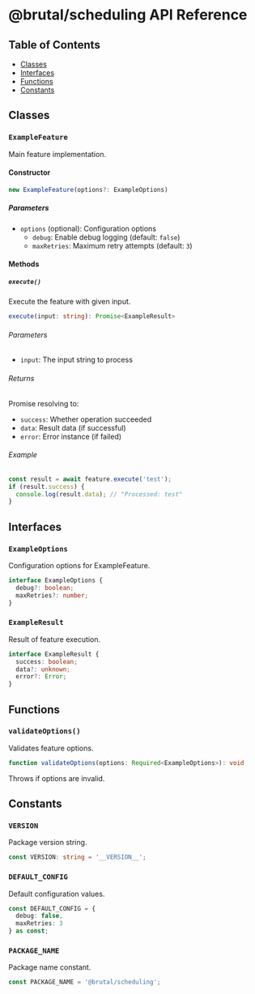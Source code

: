 # @brutal/scheduling API Reference

## Table of Contents

- [Classes](#classes)
- [Interfaces](#interfaces)
- [Functions](#functions)
- [Constants](#constants)

## Classes

### `ExampleFeature`

Main feature implementation.

#### Constructor

```typescript
new ExampleFeature(options?: ExampleOptions)
```

##### Parameters

- `options` (optional): Configuration options
  - `debug`: Enable debug logging (default: `false`)
  - `maxRetries`: Maximum retry attempts (default: `3`)

#### Methods

##### `execute()`

Execute the feature with given input.

```typescript
execute(input: string): Promise<ExampleResult>
```

###### Parameters

- `input`: The input string to process

###### Returns

Promise resolving to:
- `success`: Whether operation succeeded
- `data`: Result data (if successful)
- `error`: Error instance (if failed)

###### Example

```typescript
const result = await feature.execute('test');
if (result.success) {
  console.log(result.data); // "Processed: test"
}
```

## Interfaces

### `ExampleOptions`

Configuration options for ExampleFeature.

```typescript
interface ExampleOptions {
  debug?: boolean;
  maxRetries?: number;
}
```

### `ExampleResult`

Result of feature execution.

```typescript
interface ExampleResult {
  success: boolean;
  data?: unknown;
  error?: Error;
}
```

## Functions

### `validateOptions()`

Validates feature options.

```typescript
function validateOptions(options: Required<ExampleOptions>): void
```

Throws if options are invalid.

## Constants

### `VERSION`

Package version string.

```typescript
const VERSION: string = '__VERSION__';
```

### `DEFAULT_CONFIG`

Default configuration values.

```typescript
const DEFAULT_CONFIG = {
  debug: false,
  maxRetries: 3
} as const;
```

### `PACKAGE_NAME`

Package name constant.

```typescript
const PACKAGE_NAME = '@brutal/scheduling';
```
